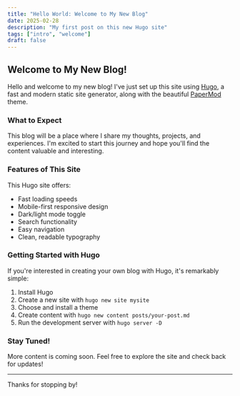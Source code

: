 ```yaml
---
title: "Hello World: Welcome to My New Blog"
date: 2025-02-28
description: "My first post on this new Hugo site"
tags: ["intro", "welcome"]
draft: false
---
```


## Welcome to My New Blog!

Hello and welcome to my new blog! I've just set up this site using [Hugo](https://gohugo.io/), a fast and modern static site generator, along with the beautiful [PaperMod](https://github.com/adityatelange/hugo-PaperMod) theme.

### What to Expect

This blog will be a place where I share my thoughts, projects, and experiences. I'm excited to start this journey and hope you'll find the content valuable and interesting.

### Features of This Site

This Hugo site offers:

- Fast loading speeds
- Mobile-first responsive design
- Dark/light mode toggle
- Search functionality
- Easy navigation
- Clean, readable typography

### Getting Started with Hugo

If you're interested in creating your own blog with Hugo, it's remarkably simple:

1. Install Hugo
2. Create a new site with `hugo new site mysite`
3. Choose and install a theme
4. Create content with `hugo new content posts/your-post.md`
5. Run the development server with `hugo server -D`

### Stay Tuned!

More content is coming soon. Feel free to explore the site and check back for updates!

---

Thanks for stopping by!
